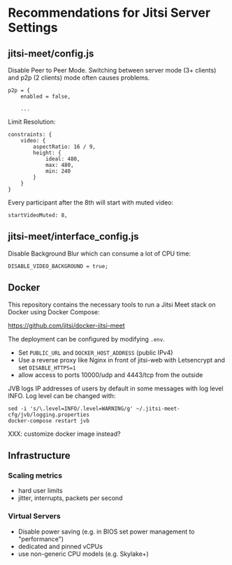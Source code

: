 # Recommendations for Jitsi Server Settings

## jitsi-meet/config.js

Disable Peer to Peer Mode.
Switching between server mode (3+ clients) and p2p (2 clients) mode often causes problems.

```
p2p = {
    enabled = false,

    ...
```

Limit Resolution:

```
constraints: {
    video: {
        aspectRatio: 16 / 9,
        height: {
            ideal: 480,
            max: 480,
            min: 240
        }
    }
}
```

Every participant after the 8th will start with muted video:

```
startVideoMuted: 8,
```


## jitsi-meet/interface_config.js

Disable Background Blur which can consume a lot of CPU time:

```
DISABLE_VIDEO_BACKGROUND = true;
```
## Docker

This repository contains the necessary tools to run a Jitsi Meet stack on Docker using Docker Compose:

https://github.com/jitsi/docker-jitsi-meet

The deployment can be configured by modifying `.env`.

* Set `PUBLIC_URL` and `DOCKER_HOST_ADDRESS` (public IPv4)
* Use a reverse proxy like Nginx in front of jitsi-web with Letsencrypt and set `DISABLE_HTTPS=1`
* allow access to ports 10000/udp and 4443/tcp from the outside

JVB logs IP addresses of users by default in some messages with log level INFO. Log level can be changed with:

```
sed -i 's/\.level=INFO/.level=WARNING/g' ~/.jitsi-meet-cfg/jvb/logging.properties
docker-compose restart jvb
```

XXX: customize docker image instead?


## Infrastructure

### Scaling metrics

* hard user limits
* jitter, interrupts, packets per second

### Virtual Servers

* Disable power saving (e.g. in BIOS set power management to "performance")
* dedicated and pinned vCPUs
* use non-generic CPU models (e.g. Skylake+)
